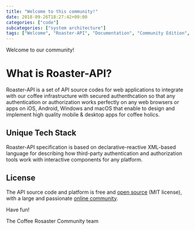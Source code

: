 ```yaml
---
title: "Welcome to this community!"
date: 2018-09-26T18:27:42+09:00
categories: ["code"]
subcategories: ["system architecture"]
tags: ["Welcome", "Roaster-API", "Documentation", "Community Edition", "Coffee Roaster", "Open Source"]
---
```


Welcome to our community!

# What is Roaster-API?

Roaster-API is a set of API source codes for web applications to integrate with our coffee infrastructure with secured authenthcation so that any authentication or authorization works perfectly on any web browsers or apps on iOS, Android, Windows and macOS that enable to design and implement high quality mobile & desktop apps for coffee holics.

## Unique Tech Stack

Roaster-API specification is based on declarative-reactive XML-based language for describing how third-party authentication and authorization tools work with interactive components for any platform.

## License

The API source code and platform is free and [open source](https://salmon-coast-098ef9d00.azurestaticapps.net/) (MIT license), with a large and passionate [online community](). 


Have fun!

The Coffee Rosaster Community team
